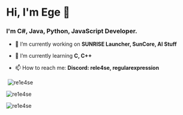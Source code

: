 <h1 align="">Hi, I'm Ege 👋</h1>
<h3 align="">I'm C#, Java, Python, JavaScript Developer.</h3>

- 🔭 I’m currently working on **SUNRISE Launcher, SunCore, AI Stuff**

- 🌱 I’m currently learning **C, C++**

- 📫 How to reach me: **Discord: rele4se, regularexpression**
<p align="left">
</p>

<p>&nbsp;<img align="center" src="https://github-readme-stats.vercel.app/api?username=re1e4se&show_icons=true&locale=en&count_private=true&theme=tokyonight&hide_border=true&include_all_commits=true" alt="re1e4se" /></p>
<p><img align="center" src="https://github-readme-streak-stats.herokuapp.com/?user=re1e4se&theme=tokyonight&hide_border=true" alt="re1e4se" /></p>
<p><img align="left" src="https://github-readme-stats.vercel.app/api/top-langs?username=re1e4se&show_icons=true&locale=en&layout=compact&theme=tokyonight&hide_border=true" alt="re1e4se" /></p>
